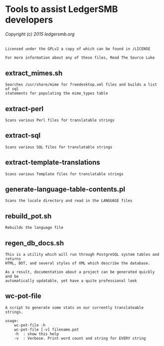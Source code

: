 # Tools to assist LedgerSMB developers

<!-- markdownlint-disable MD001 -->
<!-- markdownlint-disable MD018 -->
###### Copyright (c) 2015 ledgersmb.org

    Licensed under the GPLv2 a copy of which can be found in /LICENSE

    For more information about any of these files, Read The Source Luke

## extract_mimes.sh

    Searches /usr/share/mime for freedesktop.xml files and builds a list of sql
    statements for populating the mime_types table

## extract-perl

    Scans various Perl files for translatable strings

## extract-sql

    Scans various SQL files for translatable strings

## extract-template-translations

    Scans various Template files for translatable strings

## generate-language-table-contents.pl

    Scans the locale directory and read in the LANGUAGE files

## rebuild_pot.sh

    Rebuilds the language file

## regen_db_docs.sh

    This is a utility which will run through PostgreSQL system tables and returns
    HTML, DOT, and several styles of XML which describe the database.

    As a result, documentation about a project can be generated quickly and be
    automatically updatable, yet have a quite professional look

## wc-pot-file

    A script to generate some stats on our currently translateable strings.

    usage:
        wc-pot-file -h
        wc-pot-file [-v] filename.pot
        -h  : show this help
        -v  : Verbose. Print word count and string for EVERY string
